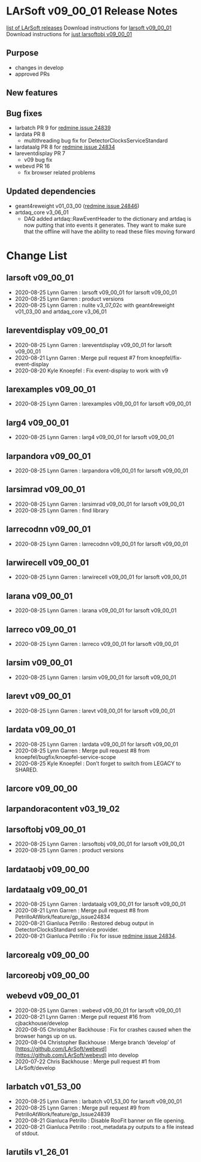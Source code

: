 LArSoft v09_00_01 Release Notes
======================================================================

[list of LArSoft releases](LArSoft_release_list)
Download instructions for [larsoft v09_00_01](http://scisoft.fnal.gov/scisoft/bundles/larsoft/v09_00_01/larsoft-v09_00_01.html)
Download instructions for [just larsoftobj v09_00_01](http://scisoft.fnal.gov/scisoft/bundles/larsoftobj/v09_00_01/larsoftobj-v09_00_01.html)

Purpose
--------------------

-   changes in develop
-   approved PRs

New features
------------------------------

Bug fixes
------------------------

-   larbatch PR 9 for [redmine issue 24839](https://cdcvs.fnal.gov/redmine/issues/24839)
-   lardata PR 8
    -   multithreading bug fix for DetectorClocksServiceStandard
-   lardataalg PR 8 for [redmine issue 24834](https://cdcvs.fnal.gov/redmine/issues/24834)
-   lareventdisplay PR 7
    -   v09 bug fix
-   webevd PR 16
    -   fix browser related problems

Updated dependencies
----------------------------------------------

-   geant4reweight v01_03_00 ([redmine issue 24846](https://cdcvs.fnal.gov/redmine/issues/24846))
-   artdaq_core v3_06_01
    -   DAQ added artdaq::RawEventHeader to the dictionary and artdaq is now putting that into events it generates. They want to make sure that the offline will have the ability to read these files moving forward

Change List
============================

larsoft v09_00_01
------------------------------------------

-   2020-08-25 Lynn Garren : larsoft v09_00_01 for larsoft v09_00_01
-   2020-08-25 Lynn Garren : product versions
-   2020-08-25 Lynn Garren : nulite v3_07_02c with geant4reweight v01_03_00 and artdaq_core v3_06_01

lareventdisplay v09_00_01
----------------------------------------------------------

-   2020-08-25 Lynn Garren : lareventdisplay v09_00_01 for larsoft v09_00_01
-   2020-08-21 Lynn Garren : Merge pull request \#7 from knoepfel/fix-event-display
-   2020-08-20 Kyle Knoepfel : Fix event-display to work with v9

larexamples v09_00_01
--------------------------------------------------

-   2020-08-25 Lynn Garren : larexamples v09_00_01 for larsoft v09_00_01

larg4 v09_00_01
--------------------------------------

-   2020-08-25 Lynn Garren : larg4 v09_00_01 for larsoft v09_00_01

larpandora v09_00_01
------------------------------------------------

-   2020-08-25 Lynn Garren : larpandora v09_00_01 for larsoft v09_00_01

larsimrad v09_00_01
----------------------------------------------

-   2020-08-25 Lynn Garren : larsimrad v09_00_01 for larsoft v09_00_01
-   2020-08-25 Lynn Garren : find library

larrecodnn v09_00_01
------------------------------------------------

-   2020-08-25 Lynn Garren : larrecodnn v09_00_01 for larsoft v09_00_01

larwirecell v09_00_01
--------------------------------------------------

-   2020-08-25 Lynn Garren : larwirecell v09_00_01 for larsoft v09_00_01

larana v09_00_01
----------------------------------------

-   2020-08-25 Lynn Garren : larana v09_00_01 for larsoft v09_00_01

larreco v09_00_01
------------------------------------------

-   2020-08-25 Lynn Garren : larreco v09_00_01 for larsoft v09_00_01

larsim v09_00_01
----------------------------------------

-   2020-08-25 Lynn Garren : larsim v09_00_01 for larsoft v09_00_01

larevt v09_00_01
----------------------------------------

-   2020-08-25 Lynn Garren : larevt v09_00_01 for larsoft v09_00_01

lardata v09_00_01
------------------------------------------

-   2020-08-25 Lynn Garren : lardata v09_00_01 for larsoft v09_00_01
-   2020-08-25 Lynn Garren : Merge pull request \#8 from knoepfel/bugfix/knoepfel-service-scope
-   2020-08-25 Kyle Knoepfel : Don’t forget to switch from LEGACY to SHARED.

larcore v09_00_00
------------------------------------------

larpandoracontent v03_19_02
--------------------------------------------------------------

larsoftobj v09_00_01
------------------------------------------------

-   2020-08-25 Lynn Garren : larsoftobj v09_00_01 for larsoft v09_00_01
-   2020-08-25 Lynn Garren : product versions

lardataobj v09_00_00
------------------------------------------------

lardataalg v09_00_01
------------------------------------------------

-   2020-08-25 Lynn Garren : lardataalg v09_00_01 for larsoft v09_00_01
-   2020-08-21 Lynn Garren : Merge pull request \#8 from PetrilloAtWork/feature/gp_issue24834
-   2020-08-21 Gianluca Petrillo : Restored debug output in DetectorClocksStandard service provider.
-   2020-08-21 Gianluca Petrillo : Fix for issue [redmine issue 24834](https://cdcvs.fnal.gov/redmine/issues/24834).

larcorealg v09_00_00
------------------------------------------------

larcoreobj v09_00_00
------------------------------------------------

webevd v09_00_01
----------------------------------------

-   2020-08-25 Lynn Garren : webevd v09_00_01 for larsoft v09_00_01
-   2020-08-21 Lynn Garren : Merge pull request \#16 from cjbackhouse/develop
-   2020-08-05 Christopher Backhouse : Fix for crashes caused when the browser hangs up on us.
-   2020-08-04 Christopher Backhouse : Merge branch ‘develop’ of [https://github.com/LArSoft/webevd](https://github.com/LArSoft/webevd) into develop
-   2020-07-22 Chris Backhouse : Merge pull request \#1 from LArSoft/develop

larbatch v01_53_00
--------------------------------------------

-   2020-08-25 Lynn Garren : larbatch v01_53_00 for larsoft v09_00_01
-   2020-08-25 Lynn Garren : Merge pull request \#9 from PetrilloAtWork/feature/gp_Issue24839
-   2020-08-21 Gianluca Petrillo : Disable RooFit banner on file opening.
-   2020-08-21 Gianluca Petrillo : root_metadata.py outputs to a file instead of stdout.

larutils v1_26_01
------------------------------------------
